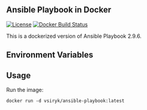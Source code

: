 ## Ansible Playbook in Docker

[![License](https://img.shields.io/github/license/valentinsiryk/docker-ansible-playbook.svg)](https://opensource.org/licenses)
[![Docker Build Status](https://img.shields.io/docker/build/vsiryk/docker-ansible-playbook.svg)](https://hub.docker.com/r/vsiryk/ansible-playbook)

This is a dockerized version of Ansible Playbook 2.9.6.


## Environment Variables



## Usage

Run the image:

```
docker run -d vsiryk/ansible-playbook:latest
```
